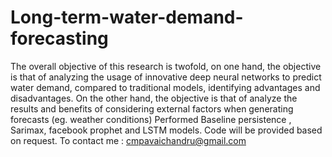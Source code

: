 # Long-term-water-demand-forecasting
The overall objective of this research is twofold, on one hand, the objective is that of analyzing the usage of innovative deep neural networks to predict water demand, compared to traditional models, identifying advantages and disadvantages. On the other hand, the objective is that of analyze the results and benefits of considering external factors when generating forecasts (eg. weather conditions)
Performed Baseline persistence , Sarimax, facebook prophet and LSTM models.
Code will be provided based on request. 
To contact me : cmpavaichandru@gmail.com
